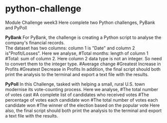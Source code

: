 # python-challenge
Module Challenge week3
Here complete two Python challenges, PyBank and PyPoll

**PyBank**
For PyBank, the challenge is creating a Python script to analyse the company's financial records.  
The dataset has two columns: column 1 is "Date" and column 2 is"Profit/Losses".
Here we analyse, 
          #Total months: length of column 1
          #Total: sum of column 2. Here column 2 data type is not an integer. So need to convert them to the integer type. 
          #Average change
          #Greatest Increase in Profits
          #Greatest Decrease in Profits
In addition, the final script should both print the analysis to the terminal and export a text file with the results.

**PyPoll**
In this Challenge, tasked with helping a small, rural U.S. town modernise its vote-counting process.
Here we analyse,
         #The total number of votes cast
         #A complete list of candidates who received votes
         #The percentage of votes each candidate won
         #The total number of votes each candidate won
         #The winner of the election based on the popular vote 
Here also, the final script should both print the analysis to the terminal and export a text file with the results.
